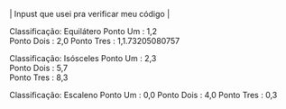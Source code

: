 | Inpust que usei pra verificar meu código |

Classificação: Equilátero
Ponto Um    : 1,2  
Ponto Dois  : 2,0
Ponto Tres  : 1,1.73205080757 

Classificação: Isósceles
Ponto Um    : 2,3  
Ponto Dois  : 5,7  
Ponto Tres  : 8,3  

Classificação: Escaleno
Ponto Um    : 0,0
Ponto Dois  : 4,0
Ponto Tres  : 0,3